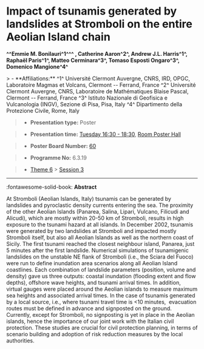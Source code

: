 # Impact of tsunamis generated by landslides at Stromboli on the entire Aeolian Island chain

**^^Emmie M. Bonilauri^1^^^ , Catherine Aaron^2^, Andrew J.L. Harris^1^, Raphaël Paris^1^, Matteo Cerminara^3^, Tomaso Esposti Ongaro^3^, Domenico Mangione^4^**

<!-- more -->> - **Affiliations:** ^1^ Université Clermont Auvergne, CNRS, IRD, OPGC, Laboratoire Magmas et Volcans, Clermont -- Ferrand, France ^2^ Université Clermont Auvergne, CNRS, Laboratoire de Mathématiques Blaise Pascal, Clermont -- Ferrand, France ^3^ Istituto Nazionale di Geofisica e Vulcanologia (INGV), Sezione di Pisa, Pisa, Italy ^4^ Dipartimento della Protezione Civile, Rome, Italy 

> - **Presentation type:** Poster

> - **Presentation time:** [Tuesday 16:30 - 18:30](../sessions_comparison.md#__tabbed_2_6), [Room Poster Hall](../maps_venue.md#__tabbed_1_1)

> - **Poster Board Number:** [60](../map_poster_boards.md#tuesday)

> - **Programme No:** 6.3.19

> - [Theme 6](../theme6.md) > [Session 3](../sessions/session-6-3.md)

--- 

:fontawesome-solid-book: **Abstract**

At Stromboli (Aeolian Islands, Italy) tsunamis can be generated by landslides and pyroclastic density currents entering the sea. The proximity of the other Aeolian Islands (Panarea, Salina, Lipari, Vulcano, Filicudi and Alicudi), which are mostly within 20-50 km of Stromboli, results in high exposure to the tsunami hazard at all islands. In December 2002, tsunamis were generated by two landslides at Stromboli and impacted mostly Stromboli itself, but also all Aeolian Islands as well as the northern coast of Sicily. The first tsunami reached the closest neighbour island, Panarea, just 5 minutes after the first landslide.
Numerical simulations of tsunamigenic landslides on the unstable NE flank of Stromboli (i.e., the Sciara del Fuoco) were run to define inundation area scenarios along all Aeolian Island coastlines. Each combination of landslide parameters (position, volume and density) gave us three outputs: coastal inundation (flooding extent and flow depths), offshore wave heights, and tsunami arrival times. In addition, virtual gauges were placed around the Aeolian islands to measure maximum sea heights and associated arrival times.
In the case of tsunamis generated by a local source, i.e., where tsunami travel time is <10 minutes,  evacuation routes must be defined in advance and signposted on the ground. Currently, except for Stromboli, no signposting is yet in place in the Aeolian islands, hence the importance of our joint work with the Italian civil protection. These studies are crucial for civil protection planning, in terms of scenario building and adoption of risk reduction measures by the local authorities.

